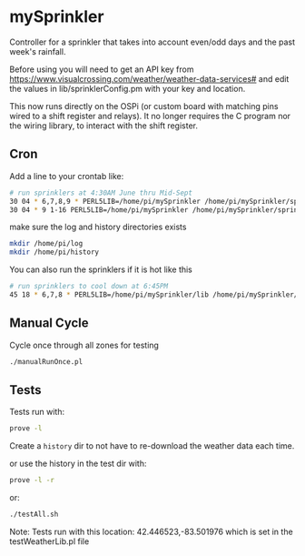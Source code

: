 mySprinkler
===========

Controller for a sprinkler that takes into account even/odd days and the past week's rainfall.

Before using you will need to get an API key from https://www.visualcrossing.com/weather/weather-data-services#
and edit the values in lib/sprinklerConfig.pm with your key and location.

This now runs directly on the OSPi (or custom board with matching pins wired to a shift register and relays). It no longer requires the C program nor the wiring library, to interact with the shift register.

## Cron

Add a line to your crontab like:
```bash
# run sprinklers at 4:30AM June thru Mid-Sept
30 04 * 6,7,8,9 * PERL5LIB=/home/pi/mySprinkler /home/pi/mySprinkler/sprinklerProgram.pl &>> /home/pi/log/sprinkler.log
30 04 * 9 1-16 PERL5LIB=/home/pi/mySprinkler /home/pi/mySprinkler/sprinklerProgram.pl &>> /home/pi/log/sprinkler.log
```

make sure the log and history directories exists
```bash
mkdir /home/pi/log
mkdir /home/pi/history
```

You can also run the sprinklers if it is hot like this
```bash
# run sprinklers to cool down at 6:45PM 
45 18 * 6,7,8 * PERL5LIB=/home/pi/mySprinkler/lib /home/pi/mySprinkler/coolDown.pl &>> /home/pi/log/coolDownSprinkler.log
```

## Manual Cycle

Cycle once through all zones for testing
```bash
./manualRunOnce.pl
```

## Tests

Tests run with:
```bash
prove -l
```
Create a `history` dir to not have to re-download the weather data each time.

or use the history in the test dir with:
```bash
prove -l -r
```
or:
```bash
./testAll.sh
```

Note: Tests run with this location: 42.446523,-83.501976
which is set in the testWeatherLib.pl file
